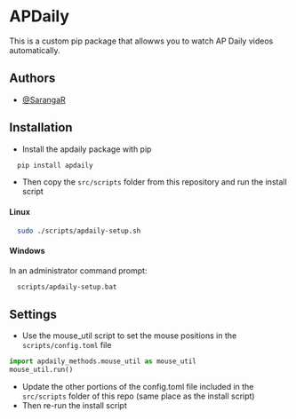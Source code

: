 # APDaily
This is a custom pip package that allowws you to watch AP Daily videos automatically.
## Authors
- [@SarangaR](https://www.github.com/SarangaR)
## Installation
- Install the apdaily package with pip
```bash
  pip install apdaily
```
- Then copy the ```src/scripts``` folder from this repository and run the install script
#### Linux
```bash
  sudo ./scripts/apdaily-setup.sh
```
#### Windows
In an administrator command prompt:
```cmd
  scripts/apdaily-setup.bat
```

## Settings
 - Use the mouse_util script to set the mouse positions in the ```scripts/config.toml``` file
 ```Python
 import apdaily_methods.mouse_util as mouse_util
 mouse_util.run()
 ```
 - Update the other portions of the config.toml file included in the ```src/scripts``` folder of this repo (same place as the install script)
 - Then re-run the install script
 


